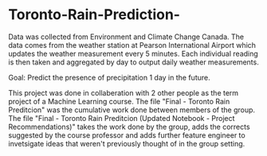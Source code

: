 # Toronto-Rain-Prediction-
Data was collected from Environment and Climate Change Canada. The data comes from the weather station at Pearson International Airport which updates the weather measurement every 5 minutes.  Each individual reading is then taken and aggregated by day to output daily weather measurements.

Goal: Predict the presence of precipitation 1 day in the future.

This project was done in collaberation with 2 other people as the term project of a Machine Learning course. The file "Final - Toronto Rain Preditcion" was the cumulative work done between members of the group. The file "Final - Toronto Rain Preditcion (Updated Notebook - Project Recommendations)" takes the work done by the group, adds the corrects suggested by the course professor and adds further feature engineer to invetsigate ideas that weren't previously thought of in the group setting. 
